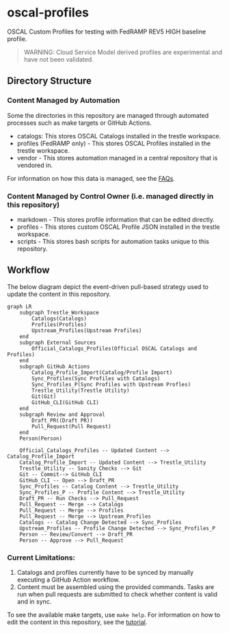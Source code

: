 # oscal-profiles

OSCAL Custom Profiles for testing with FedRAMP REV5 HIGH baseline profile.

> WARNING: Cloud Service Model derived profiles are experimental and have not been validated. 

## Directory Structure

### Content Managed by Automation

Some the directories in this repository are managed through automated processes such as make targets or GitHub Actions.

- catalogs: This stores OSCAL Catalogs installed in the trestle workspace.
- profiles (FedRAMP only) - This stores OSCAL Profiles installed in the trestle workspace.
- vendor - This stores automation managed in a central repository that is vendored in.

For information on how this data is managed, see the [FAQs](./docs/faqs.md).

### Content Managed by Control Owner (i.e. managed directly in this repository)
- markdown - This stores profile information that can be edited directly.
- profiles - This stores custom OSCAL Profile JSON installed in the trestle workspace.
- scripts - This stores bash scripts for automation tasks unique to this repository.

## Workflow

The below diagram depict the event-driven pull-based strategy used to update the content in this repository.

```mermaid
graph LR
    subgraph Trestle_Workspace
        Catalogs(Catalogs)
        Profiles(Profiles)
        Upstream_Profiles(Upstream Profiles)
    end
    subgraph External Sources
        Official_Catalogs_Profiles(Official OSCAL Catalogs and Profiles)
    end
    subgraph GitHub Actions
        Catalog_Profile_Import(Catalog/Profile Import)
        Sync_Profiles(Sync Profiles with Catalogs)
        Sync_Profiles_P(Sync Profiles with Upstream Profles)
        Trestle_Utility(Trestle Utility)
        Git(Git)
        GitHub_CLI(GitHub CLI)
    end
    subgraph Review and Approval
        Draft_PR((Draft PR))
        Pull_Request(Pull Request)
    end
    Person(Person)

    Official_Catalogs_Profiles -- Updated Content --> Catalog_Profile_Import
    Catalog_Profile_Import -- Updated Content --> Trestle_Utility
    Trestle_Utility -- Sanity Checks --> Git
    Git -- Commit--> GitHub_CLI
    GitHub_CLI -- Open --> Draft_PR
    Sync_Profiles -- Catalog Content --> Trestle_Utility
    Sync_Profiles_P -- Profile Content --> Trestle_Utility
    Draft_PR -- Run Checks --> Pull_Request
    Pull_Request -- Merge --> Catalogs
    Pull_Request -- Merge --> Profiles
    Pull_Request -- Merge --> Upstream_Profiles
    Catalogs -- Catalog Change Detected --> Sync_Profiles
    Upstream_Profiles -- Profile Change Detected --> Sync_Profiles_P
    Person -- Review/Convert --> Draft_PR
    Person -- Approve --> Pull_Request
```

### Current Limitations:

1. Catalogs and profiles currently have to be synced by manually executing a GitHub Action workflow.
2. Content must be assembled using the provided commands. Tasks are run when pull requests are submitted to check whether content is valid and in sync.

To see the available make targets, use `make help`. For information on how to edit the content in this repository, see the [tutorial](./docs/tutorial.md).
